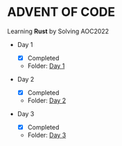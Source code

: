 # ADVENT OF CODE 
Learning **Rust** by Solving AOC2022

- Day 1
    - [x] Completed  
    - Folder: [Day 1](./day1)

- Day 2
    - [x] Completed 
    - Folder: [Day 2](./day2)

- Day 3
    - [x] Completed
    - Folder: [Day 3](./day3)

